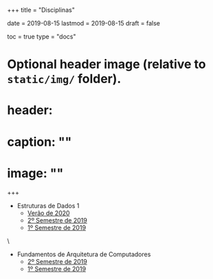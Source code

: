 +++
title =  "Disciplinas"

date =  2019-08-15
lastmod = 2019-08-15
draft = false

toc = true
type = "docs"

# Optional header image (relative to `static/img/` folder).
# header:
#   caption: ""
#   image: ""
+++

* Estruturas de Dados 1
   * [Verão de 2020](eda1-20-0/)
   * [2º Semestre de 2019](eda1-19-2/)
   * [1º Semestre de 2019](eda1-19-1/)

\

* Fundamentos de Arquitetura de Computadores
   * [2º Semestre de 2019](fac-19-2/)
   * [1º Semestre de 2019](fac-19-1/)
